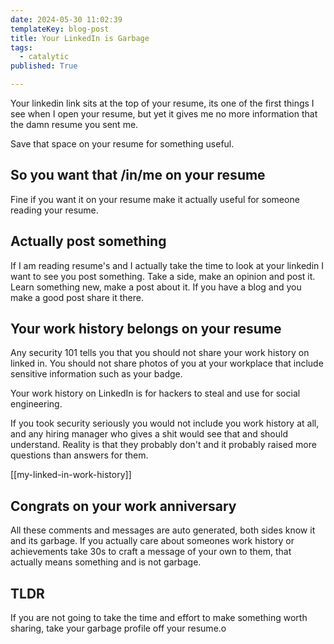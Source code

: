 ```yaml
---
date: 2024-05-30 11:02:39
templateKey: blog-post
title: Your LinkedIn is Garbage
tags:
  - catalytic
published: True

---
```


Your linkedin link sits at the top of your resume, its one of the first things
I see when I open your resume, but yet it gives me no more information that the
damn resume you sent me.

Save that space on your resume for something useful.

## So you want that /in/me on your resume

Fine if you want it on your resume make it actually useful for someone reading
your resume.

## Actually post something

If I am reading resume's and I actually take the time to look at your linkedin
I want to see you post something.  Take a side, make an opinion and post it.
Learn something new, make a post about it.  If you have a blog and you make a
good post share it there.

## Your work history belongs on your resume

Any security 101 tells you that you should not share your work history on
linked in.  You should not share photos of you at your workplace that include
sensitive information such as your badge.

Your work history on LinkedIn is for hackers to steal and use for social
engineering.

If you took security seriously you would not include you work history at all,
and any hiring manager who gives a shit would see that and should understand.
Reality is that they probably don't and it probably raised more questions than
answers for them.

[[my-linked-in-work-history]]

## Congrats on your work anniversary

All these comments and messages are auto generated, both sides know it and its
garbage.  If you actually care about someones work history or achievements take
30s to craft a message of your own to them, that actually means something and
is not garbage.

## TLDR

If you are not going to take the time and effort to make something worth
sharing, take your garbage profile off your resume.o
